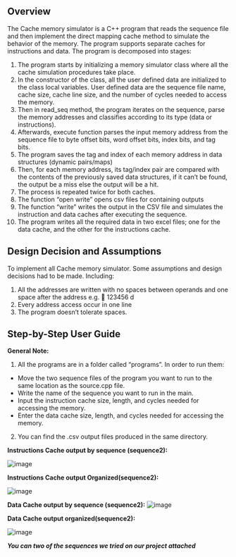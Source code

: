 ## Overview

The Cache memory simulator is a C++ program that reads the sequence file and then implement the direct mapping cache method to simulate the behavior of the memory. The program supports separate caches for instructions and data. The program is decomposed into stages: 
1)	The program starts by initializing a memory simulator class where all the cache simulation procedures take place.
2)	In the constructor of the class, all the user defined data are initialized to the class local variables. User defined data are the sequence file name, cache size, cache line size, and the number of cycles needed to access the memory.
3)	Then in read_seq method, the program iterates on the sequence, parse the memory addresses and classifies according to its type (data or instructions).
4)	Afterwards, execute function parses the input memory address from the sequence file to byte offset bits, word offset bits, index bits, and tag bits.
5)	The program saves the tag and index of each memory address in data structures (dynamic pairs/maps)
6)	Then, for each memory address, its tag/index pair are compared with the contents of the previously saved data structures, if it can’t be found, the output be a miss else the output will be a hit.
7)	The process is repeated twice for both caches.
8)	The function “open write” opens csv files for containing outputs
9)	The function “write” writes the output in the CSV file and simulates the instruction and data caches after executing the sequence.  
10) The program writes all the required data in two excel files; one for the data cache, and the other for the instructions cache.

## Design Decision and Assumptions
To implement all Cache memory simulator. Some assumptions and design decisions had to be made. Including:
1)	All the addresses are written with no spaces between operands and one space after the address e.g.  123456 d
2)	Every address access occur in one line
3)	The program doesn’t tolerate spaces.


## Step-by-Step User Guide

**General Note:** 

1)	All the programs are in a folder called “programs”. In order to run them:
 * Move the two sequence files of the program you want to run to the same location as the source.cpp file.
 * Write the name of the sequence you want to run in the main.
 * Input the instruction cache size, length, and cycles needed for accessing the memory.
 * Enter the data cache size, length, and cycles needed for accessing the memory. 
2)	You can find the .csv output files produced in the same directory.

**Instructions Cache output by sequence (sequence2):**

![image](https://user-images.githubusercontent.com/107650627/209873737-46aa8236-dd89-4cf1-8e48-95a31787a64b.png)

**Instructions Cache output Organized(sequence2):**

![image](https://user-images.githubusercontent.com/107650627/209873750-17bb6d6a-2814-4a59-bdb6-ed78649b18fa.png)

**Data Cache output by sequence (sequence2):**
![image](https://user-images.githubusercontent.com/107650627/209873762-2b016e26-9927-4a23-831f-94348aed956e.png)


**Data Cache output organized(sequence2):**

![image](https://user-images.githubusercontent.com/107650627/209873775-be3ce0cc-94ac-4043-b054-1ccf1d101f50.png)


***You can two of the sequences we tried on our project attached***
